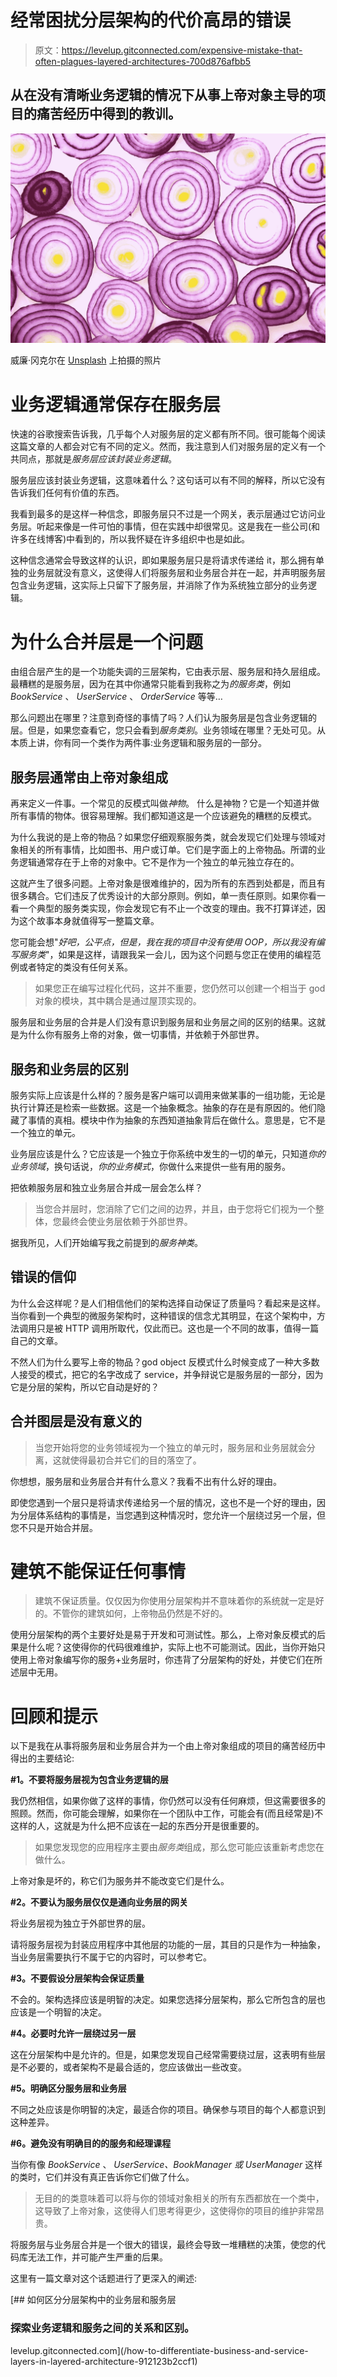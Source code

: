 # 经常困扰分层架构的代价高昂的错误

> 原文：<https://levelup.gitconnected.com/expensive-mistake-that-often-plagues-layered-architectures-700d876afbb5>

## 从在没有清晰业务逻辑的情况下从事上帝对象主导的项目的痛苦经历中得到的教训。

![](img/66da1082133b37df73577971e794ba5d.png)

威廉·冈克尔在 [Unsplash](https://unsplash.com?utm_source=medium&utm_medium=referral) 上拍摄的照片

# 业务逻辑通常保存在服务层

快速的谷歌搜索告诉我，几乎每个人对服务层的定义都有所不同。很可能每个阅读这篇文章的人都会对它有不同的定义。然而，我注意到人们对服务层的定义有一个共同点，那就是*服务层应该封装业务逻辑*。

服务层应该封装业务逻辑，这意味着什么？这句话可以有不同的解释，所以它没有告诉我们任何有价值的东西。

我看到最多的是这样一种信念，即服务层只不过是一个网关，表示层通过它访问业务层。听起来像是一件可怕的事情，但在实践中却很常见。这是我在一些公司(和许多在线博客)中看到的，所以我怀疑在许多组织中也是如此。

这种信念通常会导致这样的认识，即如果服务层只是将请求传递给 it，那么拥有单独的业务层就没有意义，这使得人们将服务层和业务层合并在一起，并声明服务层包含业务逻辑，这实际上只留下了服务层，并消除了作为系统独立部分的业务逻辑。

# 为什么合并层是一个问题

由组合层产生的是一个功能失调的三层架构，它由表示层、服务层和持久层组成。最糟糕的是服务层，因为在其中你通常只能看到我称之为*的服务类*，例如 *BookService* 、 *UserService* 、 *OrderService* 等等…

那么问题出在哪里？注意到奇怪的事情了吗？人们认为服务层是包含业务逻辑的层。但是，如果您查看它，您只会看到*服务类别*。业务领域在哪里？无处可见。从本质上讲，你有同一个类作为两件事:业务逻辑和服务层的一部分。

## 服务层通常由上帝对象组成

再来定义一件事。一个常见的反模式叫做*神物*。
什么是神物？它是一个知道并做所有事情的物体。很容易理解。我们都知道这是一个应该避免的糟糕的反模式。

为什么我说的是上帝的物品？如果您仔细观察服务类，就会发现它们处理与领域对象相关的所有事情，比如图书、用户或订单。它们是字面上的上帝物品。所谓的业务逻辑通常存在于上帝的对象中。它不是作为一个独立的单元独立存在的。

这就产生了很多问题。上帝对象是很难维护的，因为所有的东西到处都是，而且有很多耦合。它们违反了优秀设计的大部分原则。例如，单一责任原则。如果你看一看一个典型的服务类实现，你会发现它有不止一个改变的理由。我不打算详述，因为这个故事本身就值得写一整篇文章。

您可能会想"*好吧，公平点，但是，我在我的项目中没有使用 OOP，所以我没有编写服务类*"，如果是这样，请跟我呆一会儿，因为这个问题与您正在使用的编程范例或者特定的类没有任何关系。

> 如果您正在编写过程化代码，这并不重要，您仍然可以创建一个相当于 god 对象的模块，其中耦合是通过屋顶实现的。

服务层和业务层的合并是人们没有意识到服务层和业务层之间的区别的结果。这就是为什么你有服务上帝的对象，做一切事情，并依赖于外部世界。

## 服务和业务层的区别

服务实际上应该是什么样的？服务是客户端可以调用来做某事的一组功能，无论是执行计算还是检索一些数据。这是一个抽象概念。抽象的存在是有原因的。他们隐藏了事情的真相。模块中作为抽象的东西知道抽象背后在做什么。意思是，它不是一个独立的单元。

业务层应该是什么？它应该是一个独立于你系统中发生的一切的单元，只知道*你的业务领域*，换句话说，*你的业务模式*，你做什么来提供一些有用的服务。

把依赖服务层和独立业务层合并成一层会怎么样？

> 当您合并层时，您消除了它们之间的边界，并且，由于您将它们视为一个整体，您最终会使业务层依赖于外部世界。

据我所见，人们开始编写我之前提到的*服务神类*。

## 错误的信仰

为什么会这样呢？是人们相信他们的架构选择自动保证了质量吗？看起来是这样。当你看到一个典型的微服务架构时，这种错误的信念尤其明显，在这个架构中，方法调用只是被 HTTP 调用所取代，仅此而已。这也是一个不同的故事，值得一篇自己的文章。

不然人们为什么要写上帝的物品？god object 反模式什么时候变成了一种大多数人接受的模式，把它的名字改成了 service，并争辩说它是服务层的一部分，因为它是分层的架构，所以它自动是好的？

## 合并图层是没有意义的

> 当您开始将您的业务领域视为一个独立的单元时，服务层和业务层就会分离，这就使得最初合并它们的目的落空了。

你想想，服务层和业务层合并有什么意义？我看不出有什么好的理由。

即使您遇到一个层只是将请求传递给另一个层的情况，这也不是一个好的理由，因为分层体系结构的事情是，当您遇到这种情况时，您允许一个层绕过另一个层，但您不只是开始合并层。

# 建筑不能保证任何事情

> 建筑不保证质量。仅仅因为你使用分层架构并不意味着你的系统就一定是好的。不管你的建筑如何，上帝物品仍然是不好的。

使用分层架构的两个主要好处是易于开发和可测试性。那么，上帝对象反模式的后果是什么呢？这使得你的代码很难维护，实际上也不可能测试。因此，当你开始只使用上帝对象编写你的服务+业务层时，你违背了分层架构的好处，并使它们在所述层中无用。

# 回顾和提示

以下是我在从事将服务层和业务层合并为一个由上帝对象组成的项目的痛苦经历中得出的主要结论:

**#1。不要将服务层视为包含业务逻辑的层**

我仍然相信，如果你做了这样的事情，你仍然可以没有任何麻烦，但这需要很多的照顾。然而，你可能会理解，如果你在一个团队中工作，可能会有(而且经常是)不这样的人，这就是为什么把不应该在一起的东西分开是很重要的。

> 如果您发现您的应用程序主要由*服务类*组成，那么您可能应该重新考虑您在做什么。

上帝对象是坏的，称它们为服务并不能改变它们是什么。

**#2。不要认为服务层仅仅是通向业务层的网关**

将业务层视为独立于外部世界的层。

请将服务层视为封装应用程序中其他层的功能的一层，其目的只是作为一种抽象，当业务层需要执行不属于它的内容时，可以参考它。

**#3。不要假设分层架构会保证质量**

不会的。架构选择应该是明智的决定。如果您选择分层架构，那么它所包含的层也应该是一个明智的决定。

**#4。必要时允许一层绕过另一层**

这在分层架构中是允许的。但是，如果您发现自己经常需要绕过层，这表明有些层是不必要的，或者架构不是最合适的，您应该做出一些改变。

**#5。明确区分服务层和业务层**

不同之处应该是你明智的决定，最适合你的项目。确保参与项目的每个人都意识到这种差异。

**#6。避免没有明确目的的服务和经理课程**

当你有像 *BookService* 、 *UserService、BookManager 或 UserManager* 这样的类时，它们并没有真正告诉你它们做了什么。

> 无目的的类意味着可以将与你的领域对象相关的所有东西都放在一个类中，这导致了上帝对象，这使得人们思考得更少，这使得你的项目的维护非常昂贵。

将服务层与业务层合并是一个很大的错误，最终会导致一堆糟糕的决策，使您的代码库无法工作，并可能产生严重的后果。

这里有一篇文章对这个话题进行了更深入的阐述:

[](/how-to-differentiate-business-and-service-layers-in-layered-architecture-912123b2ccf1) [## 如何区分分层架构中的业务层和服务层

### 探索业务逻辑和服务之间的关系和区别。

levelup.gitconnected.com](/how-to-differentiate-business-and-service-layers-in-layered-architecture-912123b2ccf1)
